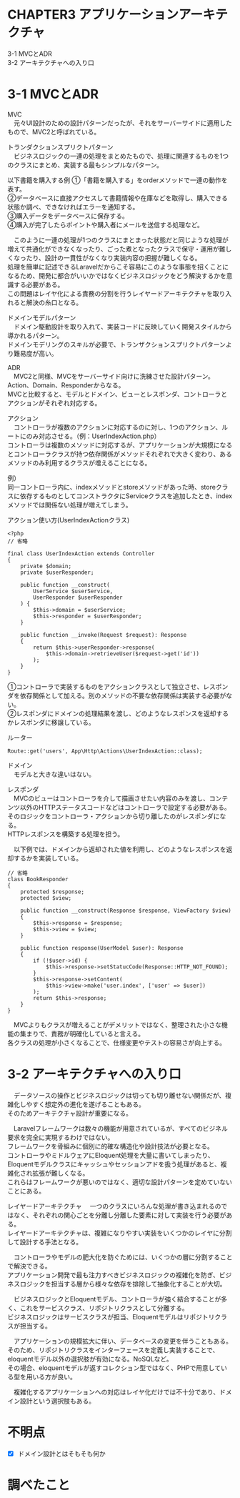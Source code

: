 # CHAPTER3 アプリケーションアーキテクチャ
3-1 MVCとADR  
3-2 アーキテクチャへの入り口

# 3-1 MVCとADR
MVC  
　元々UI設計のための設計パターンだったが、それをサーバーサイドに適用したもので、MVC2と呼ばれている。

トランダクションスプリクトパターン  
　ビジネスロジックの一連の処理をまとめたもので、処理に関連するものを1つのクラスにまとめ、実装する最もシンプルなパターン。

以下書籍を購入する例
①「書籍を購入する」をorderメソッドで一連の動作を表す。  
②データベースに直接アクセスして書籍情報や在庫などを取得し、購入できる状態か調べ、できなければエラーを通知する。  
③購入データをデータベースに保存する。  
④購入が完了したらポイントや購入者にメールを送信する処理など。

　このように一連の処理が1つのクラスにまとまった状態だと同じような処理が増えて共通化ができなくなったり、ごった煮となったクラスで保守・運用が難しくなったり、設計の一貫性がなくなり実装内容の把握が難しくなる。  
処理を簡単に記述できるLaravelだからこそ容易にこのような事態を招くことになるため、開発に都合がいいかではなくビジネスロジックをどう解決するかを意識する必要がある。  
この問題はレイヤ化による責務の分割を行うレイヤードアーキテクチャを取り入れると解決の糸口となる。

ドメインモデルパターン  
　ドメイン駆動設計を取り入れて、実装コードに反映していく開発スタイルから導かれるパターン。  
ドメインモデリングのスキルが必要で、トランザクションスプリクトパターンより難易度が高い。


ADR  
　MVC2と同様、MVCをサーバーサイド向けに洗練させた設計パターン。  
Action、Domain、Responderからなる。  
MVCと比較すると、モデルとドメイン、ビューとレスポンダ、コントローラとアクションがそれぞれ対応する。

アクション  
　コントローラが複数のアクションに対応するのに対し、1つのアクション、ルートにのみ対応させる。（例：UserIndexAction.php）  
コントローラは複数のメソッドに対応するが、アプリケーションが大規模になるとコントローラクラスが持つ依存関係がメソッドそれぞれで大きく変わり、あるメソッドのみ利用するクラスが増えることになる。

例）  
同一コントローラ内に、indexメソッドとstoreメソッドがあった時、storeクラスに依存するものとしてコンストラクタにServiceクラスを追加したとき、indexメソッドでは関係ない処理が増えてしまう。

アクション使い方(UserIndexActionクラス)
```
<?php
// 省略

final class UserIndexAction extends Controller
{
    private $domain;
    private $userResponder;

    public function __construct(
        UserService $userService,
        UserResponder $userResponder
    ) {
        $this->domain = $userService;
        $this->responder = $userResponder;
    }

    public function __invoke(Request $request): Response
    {
        return $this->userResponder->response(
            $this->domain->retrieveUser($request->get('id'))
        );
    }
}
```
①コントローラで実装するものをアクションクラスとして独立させ、レスポンダを依存関係として加える。別のメソッドの不要な依存関係は実装する必要がない。  
②レスポンダにドメインの処理結果を渡し、どのようなレスポンスを返却するかレスポンダに移譲している。  

ルーター
```
Route::get('users', App\Http\Actions\UserIndexAction::class);
```

ドメイン  
　モデルと大きな違いはない。

レスポンダ  
　MVCのビューはコントローラを介して描画させたい内容のみを渡し、コンテンツ以外のHTTPステータスコードなどはコントローラで設定する必要がある。  
そのロジックをコントローラ・アクションから切り離したのがレスポンダになる。  
HTTPレスポンスを構築する処理を担う。

　以下例では、ドメインから返却された値を利用し、どのようなレスポンスを返却するかを実装している。
```
// 省略
class BookResponder
{
    protected $response;
    protected $view;

    public function __construct(Response $response, ViewFactory $view)
    {
        $this->response = $response;
        $this->view = $view;
    }

    public function response(UserModel $user): Response
    {
        if (!$user->id) {
            $this->response->setStatucCode(Response::HTTP_NOT_FOUND);
        }
        $this->response->setContent(
            $this->view->make('user.index', ['user' => $user])
        );
        return $this->response;
    }
}
```

　MVCよりもクラスが増えることがデメリットではなく、整理された小さな機能の集まりで、責務が明確化していると言える。  
各クラスの処理が小さくなることで、仕様変更やテストの容易さが向上する。

# 3-2 アーキテクチャへの入り口
　データソースの操作とビジネスロジックは切っても切り離せない関係だが、複雑化しやすく想定外の進化を遂げることもある。  
そのためアーキテクチャ設計が重要になる。

　Laravelフレームワークは数々の機能が用意されているが、すべてのビジネル要求を完全に実現するわけではない。  
フレームワークを骨組みに個別に的確な構造化や設計技法が必要となる。  
コントローラやミドルウェアにEloquent処理を大量に書いてしまったり、Eloquentモデルクラスにキャッシュやセッションアドを扱う処理があると、複雑化され拡張が難しくなる。  
これらはフレームワークが悪いのではなく、適切な設計パターンを定めていないことにある。


レイヤードアーキテクチャ
　一つのクラスにいろんな処理が書き込まれるのではなく、それぞれの関心ごとを分離し分離した要素に対して実装を行う必要がある。  
レイヤードアーキテクチャは、複雑になりやすい実装をいくつかのレイヤに分割して設計する手法となる。

　コントローラやモデルの肥大化を防ぐためには、いくつかの層に分割することで解決できる。  
アプリケーション開発で最も注力すべきビジネスロジックの複雑化を防ぎ、ビジネスロジックを担当する層から様々な依存を排除して抽象化することが大切。


　ビジネスロジックとEloquentモデル、コントローラが強く結合することが多く、これをサービスクラス、リポジトリクラスとして分離する。  
ビジネスロジックはサービスクラスが担当、Eloquentモデルはリポジトリクラスが担当する。

　アプリケーションの規模拡大に伴い、データベースの変更を伴うこともある。  
そのため、リポジトリクラスをインターフェースを定義し実装することで、eloquentモデル以外の選択肢が有効になる。NoSQLなど。  
その場合、eloquentモデルが返すコレクション型ではなく、PHPで用意している型を用いる方が良い。

　複雑化するアプリケーションへの対応はレイヤ化だけでは不十分であり、ドメイン設計という選択肢もある。


# 不明点
- [x] ドメイン設計とはそもそも何か

# 調べたこと

